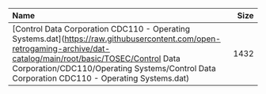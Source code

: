|Name|Size|
|:---|---:|
|[Control Data Corporation CDC110 - Operating Systems.dat](https://raw.githubusercontent.com/open-retrogaming-archive/dat-catalog/main/root/basic/TOSEC/Control Data Corporation/CDC110/Operating Systems/Control Data Corporation CDC110 - Operating Systems.dat)|1432|
